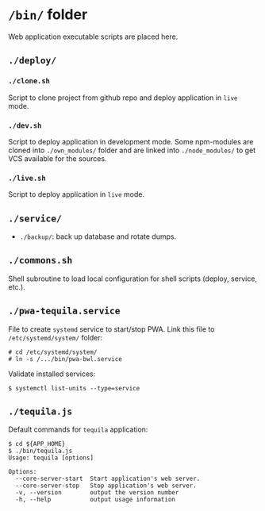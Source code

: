 # `/bin/` folder

Web application executable scripts are placed here.

## `./deploy/`

### `./clone.sh`

Script to clone project from github repo and deploy application in `live` mode.

### `./dev.sh`

Script to deploy application in development mode. Some npm-modules are cloned into `./own_modules/` folder and are
linked into `./node_modules/` to get VCS available for the sources.

### `./live.sh`

Script to deploy application in `live` mode.

## `./service/`

* `./backup/`: back up database and rotate dumps.

## `./commons.sh`

Shell subroutine to load local configuration for shell scripts (deploy, service, etc.).

## `./pwa-tequila.service`

File to create `systemd` service to start/stop PWA. Link this file to `/etc/systemd/system/` folder:

```shell
# cd /etc/systemd/system/ 
# ln -s /.../bin/pwa-bwl.service
```

Validate installed services:

```shell
$ systemctl list-units --type=service
```

## `./tequila.js`

Default commands for `tequila` application:

```
$ cd ${APP_HOME}
$ ./bin/tequila.js 
Usage: tequila [options]

Options:
  --core-server-start  Start application's web server.
  --core-server-stop   Stop application's web server.
  -v, --version        output the version number
  -h, --help           output usage information
```

